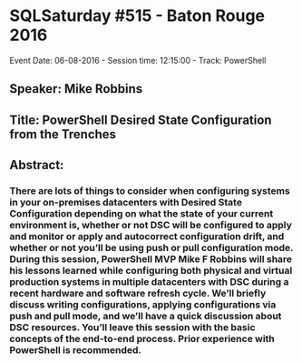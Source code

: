 # SQLSaturday #515 - Baton Rouge 2016
Event Date: 06-08-2016 - Session time: 12:15:00 - Track: PowerShell
## Speaker: Mike Robbins
## Title: PowerShell Desired State Configuration from the Trenches
## Abstract:
### There are lots of things to consider when configuring systems in your on-premises datacenters with Desired State Configuration depending on what the state of your current environment is, whether or not DSC will be configured to apply and monitor or apply and autocorrect configuration drift, and whether or not you’ll be using push or pull configuration mode. During this session, PowerShell MVP Mike F Robbins will share his lessons learned while configuring both physical and virtual production systems in multiple datacenters with DSC during a recent hardware and software refresh cycle. We’ll briefly discuss writing configurations, applying configurations via push and pull mode, and we’ll have a quick discussion about DSC resources. You’ll leave this session with the basic concepts of the end-to-end process. Prior experience with PowerShell is recommended.

